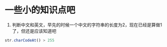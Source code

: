 # 一些小的知识点吧

1. 判断中文和英文，早先的时候一个中文的字符串的长度为2，现在已经是算做1了，但还是应该知道吧

  ```js
  str.charCodeAt() > 255
  ```